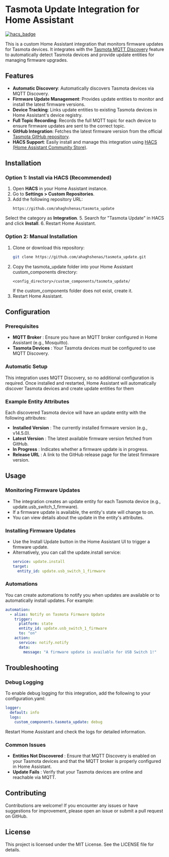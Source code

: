 # Tasmota Update Integration for Home Assistant

[![hacs_badge](https://img.shields.io/badge/HACS-Custom-orange.svg)](https://github.com/hacs/integration)

This is a custom Home Assistant integration that monitors firmware updates for Tasmota devices. It integrates with the [Tasmota MQTT Discovery](https://tasmota.github.io/docs/MQTT-Discovery/) feature to automatically detect Tasmota devices and provide update entities for managing firmware upgrades.

## Features
- **Automatic Discovery**: Automatically discovers Tasmota devices via MQTT Discovery.
- **Firmware Update Management**: Provides update entities to monitor and install the latest firmware versions.
- **Device Tracking**: Links update entities to existing Tasmota devices in Home Assistant's device registry.
- **Full Topic Recording**: Records the full MQTT topic for each device to ensure firmware updates are sent to the correct topic.
- **GitHub Integration**: Fetches the latest firmware version from the official [Tasmota GitHub repository](https://github.com/arendst/Tasmota).
- **HACS Support**: Easily install and manage this integration using [HACS (Home Assistant Community Store)](https://hacs.xyz).

## Installation

### Option 1: Install via HACS (Recommended)
1. Open **HACS** in your Home Assistant instance.
2. Go to **Settings > Custom Repositories**.
3. Add the following repository URL:
   ```
   https://github.com/ahaghshenas/tasmota_update
   ```
Select the category as **Integration**.
5. Search for "Tasmota Update" in HACS and click **Install**.
6. Restart Home Assistant.

### Option 2: Manual Installation
1. Clone or download this repository:
   ```bash
   git clone https://github.com/ahaghshenas/tasmota_update.git
   ```
2. Copy the tasmota_update folder into your Home Assistant custom_components directory:
   ```
   <config_directory>/custom_components/tasmota_update/
   ```
   If the custom_components folder does not exist, create it.
3. Restart Home Assistant.
## Configuration
### Prerequisites
- **MQTT Broker** : Ensure you have an MQTT broker configured in Home Assistant (e.g., Mosquitto).
- **Tasmota Devices** : Your Tasmota devices must be configured to use MQTT Discovery.
### Automatic Setup
This integration uses MQTT Discovery, so no additional configuration is required. Once installed and restarted, Home Assistant will automatically discover Tasmota devices and create update entities for them
### Example Entity Attributes
Each discovered Tasmota device will have an update entity with the following attributes:
- **Installed Version** : The currently installed firmware version (e.g., v14.5.0).
- **Latest Version** : The latest available firmware version fetched from GitHub.
- **In Progress** : Indicates whether a firmware update is in progress.
- **Release URL** : A link to the GitHub release page for the latest firmware version.
## Usage
### Monitoring Firmware Updates
- The integration creates an update entity for each Tasmota device (e.g., update.usb_switch_1_firmware).
- If a firmware update is available, the entity's state will change to on.
- You can view details about the update in the entity's attributes.
### Installing Firmware Updates  
- Use the Install Update button in the Home Assistant UI to trigger a firmware update.
- Alternatively, you can call the update.install service:
  ```yaml
  service: update.install
  target:
    entity_id: update.usb_switch_1_firmware
  ```
### Automations
You can create automations to notify you when updates are available or to automatically install updates. For example:
```yaml
automation:
  - alias: Notify on Tasmota Firmware Update
    trigger:
      platform: state
      entity_id: update.usb_switch_1_firmware
      to: "on"
    action:
      service: notify.notify
      data:
        message: "A firmware update is available for USB Switch 1!"
```
## Troubleshooting
### Debug Logging
To enable debug logging for this integration, add the following to your configuration.yaml:
```yaml
logger:
  default: info
  logs:
    custom_components.tasmota_update: debug
```
Restart Home Assistant and check the logs for detailed information.
### Common Issues
- **Entities Not Discovered** : Ensure that MQTT Discovery is enabled on your Tasmota devices and that the MQTT broker is properly configured in Home Assistant.
- **Update Fails** : Verify that your Tasmota devices are online and reachable via MQTT.
## Contributing
Contributions are welcome! If you encounter any issues or have suggestions for improvement, please open an issue or submit a pull request on GitHub.
## License
This project is licensed under the MIT License. See the LICENSE file for details.
